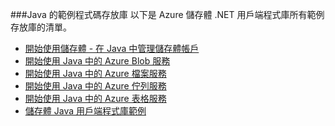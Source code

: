 ###<a name="java-sample-code-repositories"></a>Java 的範例程式碼存放庫
以下是 Azure 儲存體 .NET 用戶端程式庫所有範例存放庫的清單。

* [開始使用儲存體 - 在 Java 中管理儲存體帳戶](https://azure.microsoft.com/en-us/resources/samples/storage-java-manage-storage-accounts/)
* [開始使用 Java 中的 Azure Blob 服務](https://azure.microsoft.com/en-us/resources/samples/storage-blob-java-getting-started/)
* [開始使用 Java 中的 Azure 檔案服務](https://azure.microsoft.com/en-us/resources/samples/storage-file-java-getting-started/)
* [開始使用 Java 中的 Azure 佇列服務](https://azure.microsoft.com/en-us/resources/samples/storage-queue-java-getting-started/)
* [開始使用 Java 中的 Azure 表格服務](https://azure.microsoft.com/en-us/resources/samples/storage-table-java-getting-started/)
* [儲存體 Java 用戶端程式庫範例](https://github.com/Azure/azure-storage-java/tree/master/microsoft-azure-storage-samples/src/com/microsoft/azure/storage)

<!--HONumber=Jan17_HO2-->


